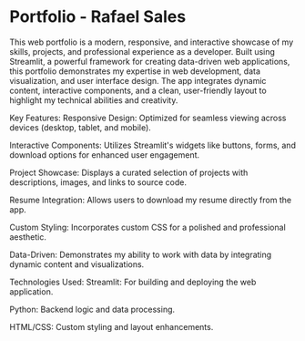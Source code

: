 # Portfolio - Rafael Sales
This web portfolio is a modern, responsive, and interactive showcase of my skills, projects, and professional experience as a developer. Built using Streamlit, a powerful framework for creating data-driven web applications, this portfolio demonstrates my expertise in web development, data visualization, and user interface design. The app integrates dynamic content, interactive components, and a clean, user-friendly layout to highlight my technical abilities and creativity.

Key Features:
Responsive Design: Optimized for seamless viewing across devices (desktop, tablet, and mobile).

Interactive Components: Utilizes Streamlit's widgets like buttons, forms, and download options for enhanced user engagement.

Project Showcase: Displays a curated selection of projects with descriptions, images, and links to source code.

Resume Integration: Allows users to download my resume directly from the app.

Custom Styling: Incorporates custom CSS for a polished and professional aesthetic.

Data-Driven: Demonstrates my ability to work with data by integrating dynamic content and visualizations.

Technologies Used:
Streamlit: For building and deploying the web application.

Python: Backend logic and data processing.

HTML/CSS: Custom styling and layout enhancements.